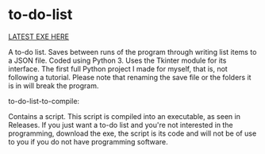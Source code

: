 # to-do-list

[LATEST EXE HERE](https://github.com/JoseDzirehChong/to-do-list/releases/tag/v0.0.0)

A to-do list. Saves between runs of the program through writing list items to a JSON file. Coded using Python 3. Uses the Tkinter module for its interface. The first full Python project I made for myself, that is, not following a tutorial.
Please note that renaming the save file or the folders it is in will break the program.

to-do-list-to-compile:

Contains a script. This script is compiled into an executable, as seen in Releases. If you just want a to-do list and you're not interested in the programming, download the exe, the script is its code and will not be of use to you if you do not have programming software.
